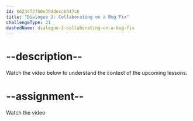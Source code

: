 ```yaml
---
id: 6623472f50e39ddeccb047c6
title: "Dialogue 3: Collaborating on a Bug Fix"
challengeType: 21
dashedName: dialogue-3-collaborating-on-a-bug-fix
---
```


# --description--

Watch the video below to understand the context of the upcoming lessons.

# --assignment--

Watch the video
